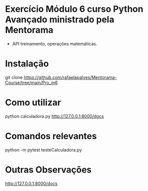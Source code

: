 # Exercício Módulo 6 curso Python Avançado ministrado pela Mentorama
 - API treinamento, operações matemáticas.
# Instalação
git clone https://github.com/rafaelapalves/Mentorama-Course/tree/main/Pro_m6
# Como utilizar
python calculadora.py
http://127.0.0.1:8000/docs
# Comandos relevantes
python -m pytest testeCalculadora.py
# Outras Observações
http://127.0.0.1:8000/docs

